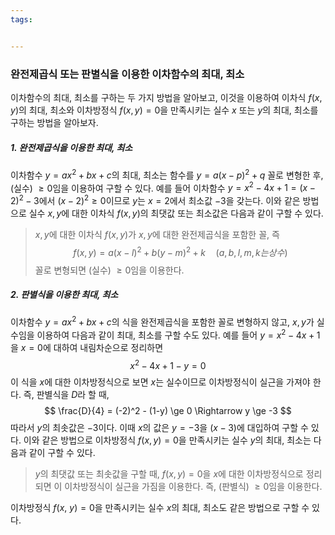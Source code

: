 ```yaml
---
tags:


---
```

### 완전제곱식 또는 판별식을 이용한 이차함수의 최대, 최소

이차함수의 최대, 최소를 구하는 두 가지 방법을 알아보고, 이것을 이용하여 이차식 $f(x, y)$의 최대, 최소와 이차방정식 $f(x, y) = 0$을 만족시키는 실수 $x$ 또는 $y$의 최대, 최소를 구하는 방법을 알아보자.

##### 1. 완전제곱식을 이용한 최대, 최소

이차함수 $y = ax^2 + bx + c$의 최대, 최소는 함수를 $y = a(x - p)^2 + q$ 꼴로 변형한 후, (실수) $\ge 0$임을 이용하여 구할 수 있다. 예를 들어 이차함수 $y = x^2 - 4x + 1 = (x - 2)^2 - 3$에서 $(x - 2)^2 \ge 0$이므로 $y$는 $x = 2$에서 최소값 $-3$을 갖는다. 이와 같은 방법으로 실수 $x, y$에 대한 이차식 $f(x, y)$의 최댓값 또는 최소값은 다음과 같이 구할 수 있다.

>$x, y$에 대한 이차식 $f(x, y)$가 $x, y$에 대한 완전제곱식을 포함한 꼴, 즉$$ f(x, y) = a(x - l)^2 + b(y - m)^2 + k \quad (a, b, l, m, k는 상수) $$꼴로 변형되면 (실수) $\ge 0$임을 이용한다.

##### 2. 판별식을 이용한 최대, 최소
이차함수 $y = ax^2 + bx + c$의 식을 완전제곱식을 포함한 꼴로 변형하지 않고, $x, y$가 실수임을 이용하여 다음과 같이 최대, 최소를 구할 수도 있다. 예를 들어 $y = x^2 - 4x + 1$을 $x = 0$에 대하여 내림차순으로 정리하면
$$ x^2 - 4x + 1 -y= 0 $$
이 식을 $x$에 대한 이차방정식으로 보면 $x$는 실수이므로 이차방정식이 실근을 가져야 한다. 즉, 판별식을 $D$라 할 때,
$$ \frac{D}{4} = (-2)^2 - (1-y) \ge 0 \Rightarrow y \ge -3 $$
따라서 $y$의 최솟값은 $-3$이다. 이때 $x$의 값은 $y = -3$을 $(x - 3)$에 대입하여 구할 수 있다. 이와 같은 방법으로 이차방정식 $f(x, y) = 0$을 만족시키는 실수 $y$의 최대, 최소는 다음과 같이 구할 수 있다.

>$y$의 최댓값 또는 최솟값을 구할 때, $f(x, y) = 0$을 $x$에 대한 이차방정식으로 정리되면 이 이차방정식이 실근을 가짐을 이용한다. 즉, (판별식) $\ge 0$임을 이용한다.

이차방정식 $f(x,~y) = 0$을 만족시키는 실수 $x$의 최대, 최소도 같은 방법으로 구할 수 있다.